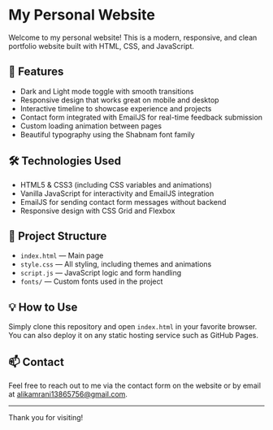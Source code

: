 # My Personal Website

Welcome to my personal website! This is a modern, responsive, and clean portfolio website built with HTML, CSS, and JavaScript.

## 🚀 Features

- Dark and Light mode toggle with smooth transitions  
- Responsive design that works great on mobile and desktop  
- Interactive timeline to showcase experience and projects  
- Contact form integrated with EmailJS for real-time feedback submission  
- Custom loading animation between pages  
- Beautiful typography using the Shabnam font family  

## 🛠️ Technologies Used

- HTML5 & CSS3 (including CSS variables and animations)  
- Vanilla JavaScript for interactivity and EmailJS integration  
- EmailJS for sending contact form messages without backend  
- Responsive design with CSS Grid and Flexbox  

## 📂 Project Structure

- `index.html` — Main page  
- `style.css` — All styling, including themes and animations  
- `script.js` — JavaScript logic and form handling  
- `fonts/` — Custom fonts used in the project  

## 💡 How to Use

Simply clone this repository and open `index.html` in your favorite browser. You can also deploy it on any static hosting service such as GitHub Pages.

## 📫 Contact

Feel free to reach out to me via the contact form on the website or by email at alikamrani13865756@gmail.com.

---

Thank you for visiting!
